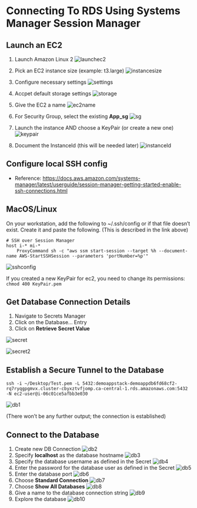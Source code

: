 # Connecting To RDS Using Systems Manager Session Manager

## Launch an EC2

1. Launch Amazon Linux 2
![launchec2](../images/ConnectingToRDS_1.png)

1. Pick an EC2 instance size (example: t3.large)
![instancesize](../images/ConnectingToRDS_2.png)

1. Configure necessary settings
![settings](../images/ConnectingToRDS_3.png)

1. Accpet default storage settings
![storage](../images/ConnectingToRDS_4.png)

1. Give the EC2 a name
![ec2name](../images/ConnectingToRDS_5.png)

1. For Security Group, select the existing **App_sg**
![sg](../images/ConnectingToRDS_6.png)

1. Launch the instance AND choose a KeyPair (or create a new one)
![keypair](../images/ConnectingToRDS_7.png)

1. Document the InstanceId (this will be needed later)
![instanceId](../images/ConnectingToRDS_8.png)

## Configure local SSH config

- Reference: https://docs.aws.amazon.com/systems-manager/latest/userguide/session-manager-getting-started-enable-ssh-connections.html

## MacOS/Linux
On your workstation, add the following to ~/.ssh/config  or if that file doesn’t exist. Create it and paste the following. (This is described in the link above)

```
# SSH over Session Manager
host i-* mi-*
    ProxyCommand sh -c "aws ssm start-session --target %h --document-name AWS-StartSSHSession --parameters 'portNumber=%p'"
```

![sshconfig](../images/ConnectingToRDS_9.png)

If you created a new KeyPair for ec2, you need to change its permissions: 
`chmod 400 KeyPair.pem`

## Get Database Connection Details

1. Navigate to Secrets Manager
1. Click on the Database... Entry
1. Click on **Retrieve Secret Value**

![secret](../images/ConnectingToRDS_10.png)

![secret2](../images/ConnectingToRDS_11.png)

## Establish a Secure Tunnel to the Database

```
ssh -i ~/Desktop/Test.pem -L 5432:demoappstack-demoappdb6fd68cf2-rq7ryqgpgmvx.cluster-cbyxztvfjomp.ca-central-1.rds.amazonaws.com:5432 -N ec2-user@i-06c01ce5afbb3e030
```

![db1](../images/ConnectingToRDS_12.png)

(There won’t be any further output; the connection is established)

## Connect to the Database

1. Create new DB Connection
![db2](../images/ConnectingToRDS_13.png)
1. Specify **localhost** as the database hostname
![db3](../images/ConnectingToRDS_14.png)
1. Specify the database username as defined in the Secret
![db4](../images/ConnectingToRDS_15.png)
1. Enter the password for the database user as defined in the Secret
![db5](../images/ConnectingToRDS_16.png)
1. Enter the database port
![db6](../images/ConnectingToRDS_17.png)
1. Choose **Standard Connection**
![db7](../images/ConnectingToRDS_18.png)
1. Choose **Show All Databases**
![db8](../images/ConnectingToRDS_19.png)
1. Give a name to the database connection string
![db9](../images/ConnectingToRDS_20.png)
1. Explore the database
![db10](../images/ConnectingToRDS_21.png)
